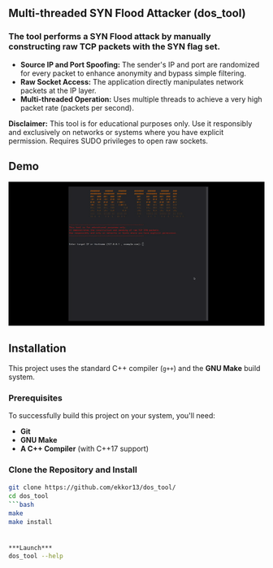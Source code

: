Multi-threaded SYN Flood Attacker (dos_tool)
---
### The tool performs a SYN Flood attack by manually constructing raw TCP packets with the SYN flag set.
* **Source IP and Port Spoofing:** The sender's IP and port are randomized for every packet to enhance anonymity and bypass simple filtering.
* **Raw Socket Access:** The application directly manipulates network packets at the IP layer.
* **Multi-threaded Operation:** Uses multiple threads to achieve a very high packet rate (packets per second).

**Disclaimer:** This tool is for educational purposes only. Use it responsibly and exclusively on networks or systems where you have explicit permission. Requires SUDO privileges to open raw sockets.
  
  ## Demo
![SYN Flood Demo](assets/dos_demo.gif)

## Installation

This project uses the standard C++ compiler (`g++`) and the **GNU Make** build system.

### Prerequisites

To successfully build this project on your system, you'll need:

* **Git**
* **GNU Make**
* **A C++ Compiler** (with C++17 support)

### Clone the Repository and Install

```bash
git clone https://github.com/ekkor13/dos_tool/
cd dos_tool
```bash
make
make install


***Launch***
dos_tool --help
